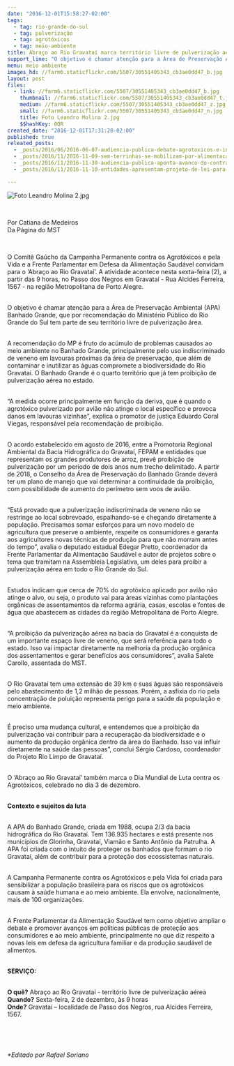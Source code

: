 ```yaml
---
date: "2016-12-01T15:58:27-02:00"
tags:
  - tag: rio-grande-do-sul
  - tag: pulverização
  - tag: agrotóxicos
  - tag: meio-ambiente
title: Abraço ao Rio Gravataí marca território livre de pulverização aérea
support_line: "O objetivo é chamar atenção para a Área de Preservação Ambiental Banhado Grande, que por recomendação do Ministério Público tem parte de seu território livre de pulverização área."
menu: meio ambiente
images_hd: //farm6.staticflickr.com/5507/30551405343_cb3ae0dd47_b.jpg
layout: post
files:
  - link: //farm6.staticflickr.com/5507/30551405343_cb3ae0dd47_b.jpg
    thumbnail: //farm6.staticflickr.com/5507/30551405343_cb3ae0dd47_t.jpg
    medium: //farm6.staticflickr.com/5507/30551405343_cb3ae0dd47_z.jpg
    small: //farm6.staticflickr.com/5507/30551405343_cb3ae0dd47_n.jpg
    title: Foto Leandro Molina 2.jpg
    $$hashKey: 0QR
created_date: "2016-12-01T17:31:20-02:00"
published: true
releated_posts:
  - _posts/2016/06/2016-06-07-audiencia-publica-debate-agrotoxicos-e-inseguranca-alimentar-no-rs.md
  - _posts/2016/11/2016-11-09-sem-terrinhas-se-mobilizam-por-alimentacao-saudavel-em-viamao-no-rs.md
  - _posts/2016/11/2016-11-30-audiencia-publica-aponta-avanco-do-contrabando-e-falsificacao-de-agrotoxicos.md
  - _posts/2016/11/2016-11-10-entidades-apresentam-projeto-de-lei-para-reduzir-uso-de-agrotoxicos.md

---
```

<p><img alt="Foto Leandro Molina 2.jpg" src="//farm6.staticflickr.com/5507/30551405343_cb3ae0dd47_b.jpg" /></p>

<p>&nbsp;</p>

<p>Por Catiana de Medeiros<br />
Da P&aacute;gina do MST</p>

<p>&nbsp;</p>

<p>O Comit&ecirc; Ga&uacute;cho da Campanha Permanente contra os Agrot&oacute;xicos e pela Vida e a Frente Parlamentar em Defesa da Alimenta&ccedil;&atilde;o Saud&aacute;vel convidam para o &lsquo;Abra&ccedil;o ao Rio Gravata&iacute;&rsquo;. A atividade acontece nesta sexta-feira (2), a partir das 9 horas, no Passo dos Negros em Gravata&iacute; - Rua Alcides Ferreira, 1567 - na regi&atilde;o Metropolitana de Porto Alegre.</p>

<p><br />
O objetivo &eacute; chamar aten&ccedil;&atilde;o para a &Aacute;rea de Preserva&ccedil;&atilde;o Ambiental (APA) Banhado Grande, que por recomenda&ccedil;&atilde;o do Minist&eacute;rio P&uacute;blico do Rio Grande do Sul tem parte de seu territ&oacute;rio livre de pulveriza&ccedil;&atilde;o &aacute;rea.</p>

<p><br />
A recomenda&ccedil;&atilde;o do MP &eacute; fruto do ac&uacute;mulo de problemas causados ao meio ambiente no Banhado Grande, principalmente pelo uso indiscriminado de veneno em lavouras pr&oacute;ximas da &aacute;rea de preserva&ccedil;&atilde;o, que al&eacute;m de contaminar e inutilizar as &aacute;guas compromete a biodiversidade do Rio Gravata&iacute;. O Banhado Grande &eacute; o quarto territ&oacute;rio que j&aacute; tem proibi&ccedil;&atilde;o de pulveriza&ccedil;&atilde;o a&eacute;rea no estado.</p>

<p><br />
&ldquo;A medida ocorre principalmente em fun&ccedil;&atilde;o da deriva, que &eacute; quando o agrot&oacute;xico pulverizado por avi&atilde;o n&atilde;o atinge o local espec&iacute;fico e provoca danos em lavouras vizinhas&rdquo;, explica o promotor de justi&ccedil;a Eduardo Coral Viegas, respons&aacute;vel pela recomenda&ccedil;&atilde;o de proibi&ccedil;&atilde;o.</p>

<p><br />
O acordo estabelecido em agosto de 2016, entre a Promotoria Regional Ambiental da Bacia Hidrogr&aacute;fica do Gravata&iacute;, FEPAM e entidades que representam os grandes produtores de arroz, prev&ecirc; proibi&ccedil;&atilde;o de pulveriza&ccedil;&atilde;o por um per&iacute;odo de dois anos num trecho delimitado. A partir de 2018, o Conselho da &Aacute;rea de Preserva&ccedil;&atilde;o do Banhado Grande dever&aacute; ter um plano de manejo que vai determinar a continuidade da proibi&ccedil;&atilde;o, com possibilidade de aumento do per&iacute;metro sem voos de avi&atilde;o.</p>

<p><br />
&ldquo;Est&aacute; provado que a pulveriza&ccedil;&atilde;o indiscriminada de veneno n&atilde;o se restringe ao local sobrevoado, espalhando-se e chegando diretamente &agrave; popula&ccedil;&atilde;o. Precisamos somar esfor&ccedil;os para um novo modelo de agricultura que preserve o ambiente, respeite os consumidores e garanta aos agricultores novas t&eacute;cnicas de produ&ccedil;&atilde;o para que n&atilde;o morram antes do tempo&rdquo;, avalia o deputado estadual Edegar Pretto, coordenador da Frente Parlamentar da Alimenta&ccedil;&atilde;o Saud&aacute;vel e autor de projetos sobre o tema que tramitam na Assembleia Legislativa, um deles para proibir a pulveriza&ccedil;&atilde;o a&eacute;rea em todo o Rio Grande do Sul.</p>

<p><br />
Estudos indicam que cerca de 70% do agrot&oacute;xico aplicado por avi&atilde;o n&atilde;o atinge o alvo, ou seja, o produto vai para &aacute;reas vizinhas como planta&ccedil;&otilde;es org&acirc;nicas de assentamentos da reforma agr&aacute;ria, casas, escolas e fontes de &aacute;gua que abastecem as cidades da regi&atilde;o Metropolitana de Porto Alegre.</p>

<p><br />
&ldquo;A proibi&ccedil;&atilde;o da pulveriza&ccedil;&atilde;o a&eacute;rea na bacia do Gravata&iacute; &eacute; a conquista de um importante espa&ccedil;o livre de veneno, que ser&aacute; refer&ecirc;ncia para todo o estado. Isso vai impactar diretamente na melhoria da produ&ccedil;&atilde;o org&acirc;nica dos assentamentos e gerar benef&iacute;cios aos consumidores&rdquo;, avalia Salete Carollo, assentada do MST.</p>

<p><br />
O Rio Gravata&iacute; tem uma extens&atilde;o de 39 km e suas &aacute;guas s&atilde;o respons&aacute;veis pelo abastecimento de 1,2 milh&atilde;o de pessoas. Por&eacute;m, a asfixia do rio pela concentra&ccedil;&atilde;o de polui&ccedil;&atilde;o representa perigo para a sa&uacute;de da popula&ccedil;&atilde;o e meio ambiente.</p>

<p><br />
&Eacute; preciso uma mudan&ccedil;a cultural, e entendemos que a proibi&ccedil;&atilde;o da pulveriza&ccedil;&atilde;o vai contribuir para a recupera&ccedil;&atilde;o da biodiversidade e o aumento da produ&ccedil;&atilde;o org&acirc;nica dentro da &aacute;rea do Banhado. Isso vai influir diretamente na sa&uacute;de das pessoas&rdquo;, conclui S&eacute;rgio Cardoso, coordenador do Projeto Rio Limpo de Gravata&iacute;.</p>

<p><br />
O &lsquo;Abra&ccedil;o ao Rio Gravata&iacute;&rsquo; tamb&eacute;m marca o Dia Mundial de Luta contra os Agrot&oacute;xicos, celebrado no dia 3 de dezembro.</p>

<p><br />
<strong>Contexto e sujeitos da luta</strong></p>

<p><br />
A APA do Banhado Grande, criada em 1988, ocupa 2/3 da bacia hidrogr&aacute;fica do Rio Gravata&iacute;. Tem 136.935 hectares e est&aacute; presente nos munic&iacute;pios de Glorinha, Gravata&iacute;, Viam&atilde;o e Santo Ant&ocirc;nio da Patrulha. A APA foi criada com o intuito de proteger os banhados que formam o rio Gravata&iacute;, al&eacute;m de contribuir para a prote&ccedil;&atilde;o dos ecossistemas naturais.</p>

<p><br />
A Campanha Permanente contra os Agrot&oacute;xicos e pela Vida foi criada para sensibilizar a popula&ccedil;&atilde;o brasileira para os riscos que os agrot&oacute;xicos causam &agrave; sa&uacute;de humana e ao meio ambiente. Ela envolve, nacionalmente, mais de 100 organiza&ccedil;&otilde;es.</p>

<p><br />
A Frente Parlamentar da Alimenta&ccedil;&atilde;o Saud&aacute;vel tem como objetivo ampliar o debate e promover avan&ccedil;os em pol&iacute;ticas p&uacute;blicas de prote&ccedil;&atilde;o aos consumidores e ao meio ambiente, principalmente no que diz respeito a novas leis em defesa da agricultura familiar e da produ&ccedil;&atilde;o saud&aacute;vel de alimentos.</p>

<p><br />
<strong>SERVI&Ccedil;O:</strong></p>

<p><br />
<strong>O qu&ecirc;?</strong> Abra&ccedil;o ao Rio Gravata&iacute; - territ&oacute;rio livre de pulveriza&ccedil;&atilde;o a&eacute;rea<br />
<strong>Quando?</strong> Sexta-feira, 2 de dezembro, &agrave;s 9 horas<br />
<strong>Onde?</strong> Gravata&iacute; &ndash; localidade de Passo dos Negros, rua Alcides Ferreira, 1567.</p>

<p>&nbsp;</p>

<p>&nbsp;</p>

<p><em>*Editado por Rafael Soriano</em></p>
